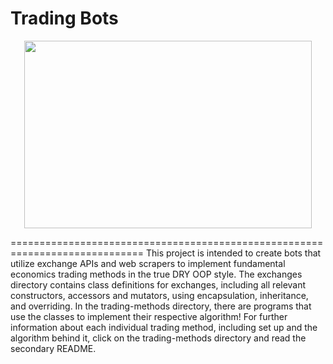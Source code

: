 Trading Bots
==============
<p align="center"><img width="460" height="300" src="https://github.com/anthony-albertina/trading-bots/blob/master/images/intro.gif"></p>
=============================================================================
This project is intended to create bots that utilize exchange APIs and web scrapers to 
implement fundamental economics trading methods in the true DRY OOP style. The exchanges 
directory contains class definitions for exchanges, including all relevant constructors,
accessors and mutators, using encapsulation, inheritance, and overriding. In the trading-methods
directory, there are programs that use the classes to implement their respective algorithm!
For further information about each individual trading method, including set up and the
algorithm behind it, click on the trading-methods directory and read the secondary README.
